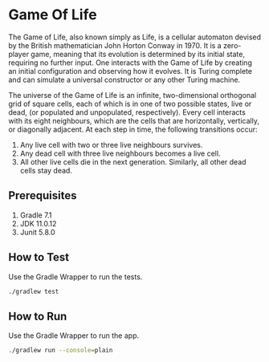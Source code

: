 # Game Of Life

The Game of Life, also known simply as Life, is a cellular automaton devised 
by the British mathematician John Horton Conway in 1970. 
It is a zero-player game, meaning that its evolution is determined 
by its initial state, requiring no further input. 
One interacts with the Game of Life by creating an initial configuration 
and observing how it evolves. It is Turing complete and can simulate 
a universal constructor or any other Turing machine.

The universe of the Game of Life is an infinite, two-dimensional orthogonal 
grid of square cells, each of which is in one of two possible states, 
live or dead, (or populated and unpopulated, respectively). 
Every cell interacts with its eight neighbours, which are the cells that are 
horizontally, vertically, or diagonally adjacent. 
At each step in time, the following transitions occur:
1. Any live cell with two or three live neighbours survives.
2. Any dead cell with three live neighbours becomes a live cell.
3. All other live cells die in the next generation. Similarly, all other dead cells stay dead.

## Prerequisites

1. Gradle 7.1
2. JDK 11.0.12
3. Junit 5.8.0

## How to Test

Use the Gradle Wrapper to run the tests.
```bash
./gradlew test
```

## How to Run

Use the Gradle Wrapper to run the app.
```bash
./gradlew run --console=plain
```
